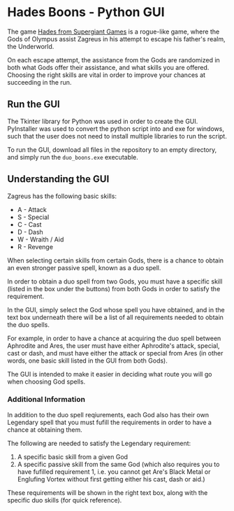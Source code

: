 # Hades Boons - Python GUI

The game [Hades from Supergiant Games](https://store.steampowered.com/app/1145360/Hades/ "Hades on Steam") is a rogue-like game, 
where the Gods of Olympus assist Zagreus in his attempt to escape his father's realm, the Underworld. 

On each escape attempt, the assistance from the Gods are randomized in both what Gods offer their assistance, and what skills you are offered. 
Choosing the right skills are vital in order to improve your chances at succeeding in the run.

## Run the GUI

The Tkinter library for Python was used in order to create the GUI. 
PyInstaller was used to convert the python script into and exe for windows, such that the user does not need to install multiple 
libraries to run the script.

To run the GUI, download all files in the repository to an empty directory, and simply run the `duo_boons.exe` executable.

## Understanding the GUI

Zagreus has the following basic skills:

* A - Attack
* S - Special
* C - Cast
* D - Dash
* W - Wraith / Aid
* R - Revenge

When selecting certain skills from certain Gods, there is a chance to obtain an even stronger passive spell, known as a duo spell. 

In order to obtain a duo spell from two Gods, you must have a specific skill (listed in the box under the buttons) from both Gods in order to satisfy the requirement. 

In the GUI, simply select the God whose spell you have obtained, and in the text box underneath there will be a list of all 
requirements needed to obtain the duo spells. 

For example, in order to have a chance at acquiring the duo spell between Aphrodite and
Ares, the user must have either Aphrodite's attack, special, cast or dash, and must have either the attack or special from Ares 
(in other words, one basic skill listed in the GUI from both Gods). 

The GUI is intended to make it easier in deciding what route you will go when choosing God spells.

### Additional Information

In addition to the duo spell reqiurements, each God also has their own Legendary spell that you must fufill the requirements in order to 
have a chance at obtaining them. 

The following are needed to satisfy the Legendary requirement:
1. A specific basic skill from a given God
2. A specific passive skill from the same God (which also requires you to have fufilled requirement 1, i.e. you cannot get Are's 
Black Metal or Englufing Vortex without first getting either his cast, dash or aid.)

These requirements will be shown in the right text box, along with the specific duo skills (for quick reference). 
